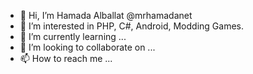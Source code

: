- 👋 Hi, I’m Hamada Alballat @mrhamadanet
- 👀 I’m interested in PHP, C#, Android, Modding Games.
- 🌱 I’m currently learning ...
- 💞️ I’m looking to collaborate on ...
- 📫 How to reach me ...

<!---
mrhamadanet/mrhamada_net is a ✨ special ✨ repository because its `README.md` (this file) appears on your GitHub profile.
You can click the Preview link to take a look at your changes.
--->
